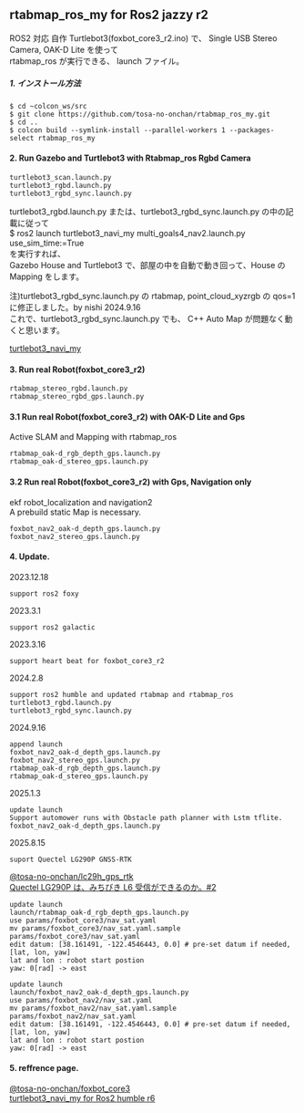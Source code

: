 ## rtabmap_ros_my for Ros2 jazzy r2  
    
ROS2 対応 自作 Turtlebot3(foxbot_core3_r2.ino) で、 Single USB Stereo Camera, OAK-D Lite を使って    
rtabmap_ros が実行できる、 launch ファイル。    
    
##### 1. インストール方法    

    $ cd ~colcon_ws/src    
    $ git clone https://github.com/tosa-no-onchan/rtabmap_ros_my.git    
    $ cd ..    
    $ colcon build --symlink-install --parallel-workers 1 --packages-select rtabmap_ros_my    
    
#### 2. Run Gazebo and Turtlebot3 with Rtabmap_ros Rgbd Camera    

    turtlebot3_scan.launch.py  
    turtlebot3_rgbd.launch.py  
    turtlebot3_rgbd_sync.launch.py  

turtlebot3_rgbd.launch.py または、turtlebot3_rgbd_sync.launch.py の中の記載に従って  
$ ros2 launch turtlebot3_navi_my multi_goals4_nav2.launch.py use_sim_time:=True  
を実行すれば、  
Gazebo House and Turtlebot3 で、部屋の中を自動で動き回って、House の Mapping をします。  

注)turtlebot3_rgbd_sync.launch.py の rtabmap, point_cloud_xyzrgb の qos=1 に修正しました。by nishi 2024.9.16  
これで、turtlebot3_rgbd_sync.launch.py でも、 C++ Auto Map が問題なく動くと思います。  

[turtlebot3_navi_my](https://github.com/tosa-no-onchan/turtlebot3_navi_my)  
    
#### 3. Run real Robot(foxbot_core3_r2)    
    
    rtabmap_stereo_rgbd.launch.py  
    rtabmap_stereo_rgbd_gps.launch.py  

#### 3.1 Run real Robot(foxbot_core3_r2) with OAK-D Lite and Gps   
Active SLAM and Mapping with rtabmap_ros  
    
    rtabmap_oak-d_rgb_depth_gps.launch.py  
    rtabmap_oak-d_stereo_gps.launch.py 

#### 3.2 Run real Robot(foxbot_core3_r2) with Gps, Navigation only   
ekf robot_localization and navigation2  
A prebuild static Map is necessary.
    
    foxbot_nav2_oak-d_depth_gps.launch.py  
    foxbot_nav2_stereo_gps.launch.py  

#### 4. Update.    
2023.12.18  
    
    support ros2 foxy    
    
2023.3.1  
    
    support ros2 galactic  

2023.3.16  

    support heart beat for foxbot_core3_r2 

2024.2.8  

    support ros2 humble and updated rtabmap and rtabmap_ros  
    turtlebot3_rgbd.launch.py  
    turtlebot3_rgbd_sync.launch.py

2024.9.16  

    append launch  
    foxbot_nav2_oak-d_depth_gps.launch.py  
    foxbot_nav2_stereo_gps.launch.py  
    rtabmap_oak-d_rgb_depth_gps.launch.py  
    rtabmap_oak-d_stereo_gps.launch.py  

2025.1.3  

    update launch  
    Support automower runs with Obstacle path planner with Lstm tflite.   
    foxbot_nav2_oak-d_depth_gps.launch.py  

2025.8.15  

    suport Quectel LG290P GNSS-RTK  

  [@tosa-no-onchan/lc29h_gps_rtk](https://github.com/tosa-no-onchan/lc29h_gps_rtk)  
  [Quectel LG290P は、みちびき L6 受信ができるのか。#2](https://www.netosa.com/blog/2025/07/quectel-lg290p-l6-2.html)  
    
    
    update launch  
    launch/rtabmap_oak-d_rgb_depth_gps.launch.py  
    use params/foxbot_core3/nav_sat.yaml  
    mv params/foxbot_core3/nav_sat.yaml.sample params/foxbot_core3/nav_sat.yaml  
    edit datum: [38.161491, -122.4546443, 0.0] # pre-set datum if needed, [lat, lon, yaw]  
    lat and lon : robot start postion  
    yaw: 0[rad] -> east  

    update launch  
    launch/foxbot_nav2_oak-d_depth_gps.launch.py  
    use params/foxbot_nav2/nav_sat.yaml  
    mv params/foxbot_nav2/nav_sat.yaml.sample params/foxbot_nav2/nav_sat.yaml  
    edit datum: [38.161491, -122.4546443, 0.0] # pre-set datum if needed, [lat, lon, yaw]  
    lat and lon : robot start postion  
    yaw: 0[rad] -> east  




#### 5. reffrence page.    

  [@tosa-no-onchan/foxbot_core3](https://github.com/tosa-no-onchan/foxbot_core3/)  
  [turtlebot3_navi_my for Ros2 humble r6](https://github.com/tosa-no-onchan/turtlebot3_navi_my)  
